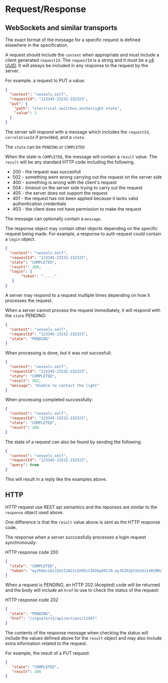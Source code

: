 # Request/Response

## WebSockets and similar transports

The exact format of the message for a specific request is defined elsewhere in the specification.

A request should include the `context` when appropriate and must include a client generated `requestId`. The `requestId` is a string and it must be a [v4 UUID](https://tools.ietf.org/html/rfc4122.html#section-4.4). It will always be included in any response to the request by the server.


For example. a request to PUT a value:
```json
{
  "context": "vessels.self",
  "requestId": "123345-23232-232323",
  "put": {
    "path": "electrical.switches.anchorLight.state",
    "value": 1
  }
}
```

The server will respond with a message which includes the `requestId`, `correlationId` if provided, and a `state`.

The `state` can be `PENDING` or `COMPLETED`

When the state is `COMPLETED`, the message will contain a `result` value. The `result` will be any standard HTTP code including the following.

- 200 - the request was succesfull
- 502 - something went wrong carrying out the request on the server side
- 400 - something is wrong with the client's request
- 504 - timeout on the server side trying to carry out the request
- 405 - the server does not support the request
- 401 - the request has not been applied because it lacks valid authentication credentials
- 403 - the client does not have permission to make the request

The message can optionally contain a `message`.

The response object may contain other objects depending on the specific request being made. For example, a response to auth request could contain a `login` object.

```json
{
  "context": "vessels.self",
  "requestId": "123345-23232-232323",
  "state": "COMPLETED",
  "result": 200,
  "login": {
       "token": "....." 
   }
}
```

A server may respond to a request multiple times depending on how it processes the request.

When a server cannot process the request immediately, it will respond with the `state` PENDING:
```json
{
  "context": "vessels.self",
  "requestId": "123345-23232-232323",
  "state": "PENDING"
}
```

When processing is done, but it was not succesfull:
```json
{
  "context": "vessels.self",
  "requestId": "123345-23232-232323",
  "state": "COMPLETED",
  "result": 502,
  "message": "Unable to contact the light"
}
```

When processing completed successfully:
```json
{
  "context": "vessels.self",
  "requestId": "123345-23232-232323",
  "state": "COMPLETED",
  "result": 200
}
```

The state of a request can also be found by sending the following:

```json
{
  "context": "vessels.self",
  "requestId": "123345-23232-232323",
  "query": true
}
```

This will result in a reply like the examples above.

## HTTP

HTTP request use REST api semantics and the reponses are similar to the `response` object used above.

One difference is that the `result` value above is sent as the HTTP response code.

The response when a server succcesfully processes a login request synchronously:

HTTP response code 200
```json
{
  "state": "COMPLETED",
  "token": "eyJhbGciOiJIUzI1NiIsInR5cCI6IkpXVCJ9.eyJkZXZpY2UiOiIxMjM0LTQ1NjUzLTM0MzQ1MyIsImlhdCI6MTUzNjg4NDY5MSwiZXhwIjoxNTY4NDQyMjkxfQ.5wypdKin5Q-gsi9aQ8sN1XBAP8bt3tNBT1WiIttm3qM"
}
```

When a request is PENDING, an HTTP 202 (Acepted) code will be returned and the body will include an `href` to use to check the status of the request:

HTTP response code 202
```json
{
  "state": "PENDING",
  "href": "/signalk/v1/api/actions/12567"  
}
```

The contents of the response message when checking the status will include the values defined above for the `result` object and may also include extra information related to the request.

For example, the result of a PUT request:
```json
{
   "state": "COMPLETED",
   "result": 200
}
```
